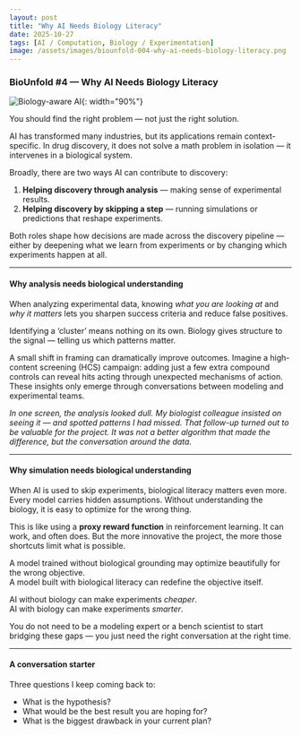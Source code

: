```yaml
---
layout: post
title: "Why AI Needs Biology Literacy"
date: 2025-10-27
tags: [AI / Computation, Biology / Experimentation]
image: /assets/images/biounfold-004-why-ai-needs-biology-literacy.png
---
```


### BioUnfold #4 — Why AI Needs Biology Literacy

![Biology-aware AI](/assets/images/biounfold-004-why-ai-needs-biology-literacy.png){: width="90%"}

You should find the right problem — not just the right solution.

AI has transformed many industries, but its applications remain context-specific. In drug discovery, it does not solve a math problem in isolation — it intervenes in a biological system.

Broadly, there are two ways AI can contribute to discovery:

1. **Helping discovery through analysis** — making sense of experimental results.  
2. **Helping discovery by skipping a step** — running simulations or predictions that reshape experiments.

Both roles shape how decisions are made across the discovery pipeline — either by deepening what we learn from experiments or by changing which experiments happen at all.

---

#### Why analysis needs biological understanding

When analyzing experimental data, knowing *what you are looking at* and *why it matters* lets you sharpen success criteria and reduce false positives.  

Identifying a ‘cluster’ means nothing on its own. Biology gives structure to the signal — telling us which patterns matter.

A small shift in framing can dramatically improve outcomes. Imagine a high-content screening (HCS) campaign: adding just a few extra compound controls can reveal hits acting through unexpected mechanisms of action. These insights only emerge through conversations between modeling and experimental teams.

*In one screen, the analysis looked dull. My biologist colleague insisted on seeing it — and spotted patterns I had missed. 
That follow-up turned out to be valuable for the project. It was not a
better algorithm that made the difference, but the conversation around the
data.*

---

#### Why simulation needs biological understanding

When AI is used to skip experiments, biological literacy matters even more. Every model carries hidden assumptions.
Without understanding the biology, it is easy to optimize for the wrong thing.

This is like using a **proxy reward function** in reinforcement learning. It can work, and often does. But the more innovative the project, the more those shortcuts limit what is possible.

A model trained without biological grounding may optimize beautifully for the wrong objective.  
A model built with biological literacy can redefine the objective itself.

AI without biology can make experiments *cheaper*. <br>
AI with biology can make experiments *smarter*.

You do not need to be a modeling expert or a bench scientist to start bridging these gaps — you just need the right conversation at the right time.

---

#### A conversation starter


Three questions I keep coming back to:

- What is the hypothesis?  
- What would be the best result you are hoping for?  
- What is the biggest drawback in your current plan?
